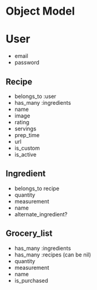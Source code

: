 # Object Model
# User
* email
* password

## Recipe
* belongs_to :user
* has_many :ingredients
* name
* image
* rating
* servings
* prep_time
* url
* is_custom
* is_active

## Ingredient
* belongs_to recipe
* quantity
* measurement
* name
* alternate_ingredient?

## Grocery_list
* has_many :ingredients
* has_many :recipes (can be nil)
* quantity
* measurement
* name
* is_purchased
